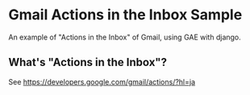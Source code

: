 Gmail Actions in the Inbox Sample
=================================

An example of "Actions in the Inbox" of Gmail, using GAE with django.

## What's "Actions in the Inbox"?

See https://developers.google.com/gmail/actions/?hl=ja


